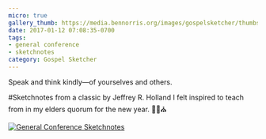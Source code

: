 ```yaml
---
micro: true
gallery_thumb: https://media.bennorris.org/images/gospelsketcher/thumbs/holland-tongue-of-angels.jpg
date: 2017-01-12 07:08:35-0700
tags:
- general conference
- sketchnotes
category: Gospel Sketcher
---
```


Speak and think kindly—of yourselves and others.

#Sketchnotes from a classic by Jeffrey R. Holland I felt inspired to teach from in my elders quorum for the new year. ✍🏼⛪️

[![General Conference Sketchnotes](https://media.bennorris.org/images/gospelsketcher/general-conference/holland-tongue-of-angels.jpg)](https://media.bennorris.org/images/gospelsketcher/general-conference/holland-tongue-of-angels.jpg)